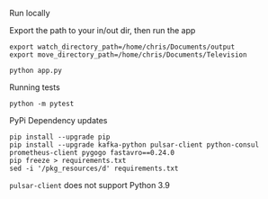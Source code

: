 Run locally

Export the path to your in/out dir, then run the app

    export watch_directory_path=/home/chris/Documents/output
    export move_directory_path=/home/chris/Documents/Television

    python app.py
    
Running tests

    python -m pytest

PyPi Dependency updates

    pip install --upgrade pip
    pip install --upgrade kafka-python pulsar-client python-consul prometheus-client pygogo fastavro==0.24.0
    pip freeze > requirements.txt
    sed -i '/pkg_resources/d' requirements.txt

`pulsar-client` does not support Python 3.9
